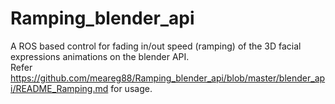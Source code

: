 # Ramping_blender_api
A ROS based control for fading in/out speed (ramping) of the 3D facial expressions animations on the blender API.       
Refer https://github.com/meareg88/Ramping_blender_api/blob/master/blender_api/README_Ramping.md for usage.
